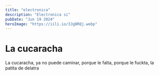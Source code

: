 ```yaml
---
title: "electronica"
description: "Electronica si"
pubDate: "Jun 19 2024"
heroImage: "https://iili.io/3JgDRQj.webp"
---
```

# La cucaracha
La cucaracha, ya no puede caminar, porque le falta, porque le fuckta, la patita de delatra
